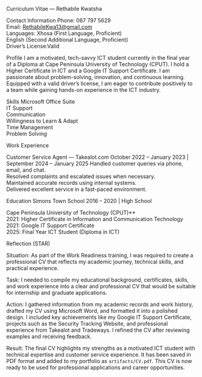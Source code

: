 Curriculum Vitae — Rethabile Kwatsha

Contact Information
Phone: 067 797 5629  
Email: RethabileKwa13@gmail.com  
Languages:
Xhosa (First Language, Proficient)  
English (Second Additional Language, Proficient)  
Driver’s License:Valid  

Profile
I am a motivated, tech-savvy ICT student currently in the final year of a Diploma at Cape Peninsula University of Technology (CPUT). I hold a Higher Certificate in ICT and a Google IT Support Certificate. I am passionate about problem-solving, innovation, and continuous learning. Equipped with a valid driver’s license, I am eager to contribute positively to a team while gaining hands-on experience in the ICT industry.

Skills
Microsoft Office Suite    
IT Support  
Communication  
Willingness to Learn & Adapt  
Time Management  
Problem Solving  

Work Experience

Customer Service Agent — Takealot.com
October 2022 – January 2023 | September 2024 – January 2025
Handled customer queries via phone, email, and chat.  
Resolved complaints and escalated issues when necessary.  
Maintained accurate records using internal systems.  
Delivered excellent service in a fast-paced environment.  

Education
Simons Town School
2016 – 2020 | High School  

Cape Peninsula University of Technology (CPUT)**  
2021: Higher Certificate in Information and Communication Technology  
2021: Google IT Support Certificate  
2025: Final Year ICT Student (Diploma in ICT)  

Reflection (STAR)

Situation:
As part of the Work Readiness training, I was required to create a professional CV that reflects my academic journey, technical skills, and practical experience.  

Task: 
I needed to compile my educational background, certificates, skills, and work experience into a clear and professional CV that would be suitable for internship and graduate applications.  

Action:
I gathered information from my academic records and work history, drafted my CV using Microsoft Word, and formatted it into a polished design. I included key achievements like my Google IT Support Certificate, projects such as the Security Tracking Website, and professional experience from Takealot and Tradeways. I refined the CV after reviewing examples and receiving feedback.  

Result:
The final CV highlights my strengths as a motivated ICT student with technical expertise and customer service experience. It has been saved in PDF format and added to my portfolio as `artifacts/CV.pdf`. This CV is now ready to be used for professional applications and career opportunities.  
